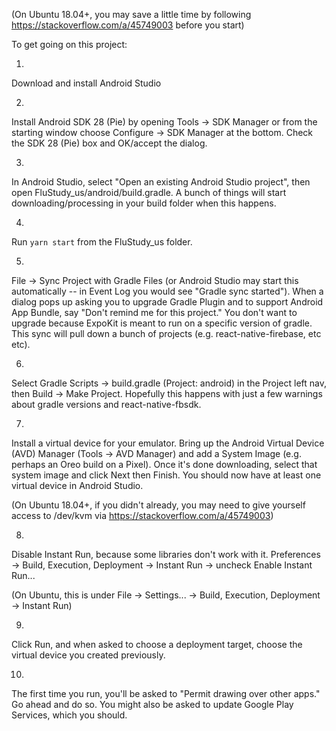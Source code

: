 (On Ubuntu 18.04+, you may save a little time by following https://stackoverflow.com/a/45749003 before you start)

To get going on this project:

1.
Download and install Android Studio

2.
Install Android SDK 28 (Pie) by opening Tools -> SDK Manager or from the starting window choose Configure -> SDK Manager at the bottom.
Check the SDK 28 (Pie) box and OK/accept the dialog.

3.
In Android Studio, select "Open an existing Android Studio project", then open FluStudy_us/android/build.gradle.
A bunch of things will start downloading/processing in your build folder when this happens.

4.
Run `yarn start` from the FluStudy_us folder.

5.
File -> Sync Project with Gradle Files (or Android Studio may start this automatically -- in Event Log you would see "Gradle sync started").
When a dialog pops up asking you to upgrade Gradle Plugin and to support Android App Bundle, say "Don't remind me for this project."
You don't want to upgrade because ExpoKit is meant to run on a specific version of gradle.
This sync will pull down a bunch of projects (e.g. react-native-firebase, etc etc).

6.
Select Gradle Scripts -> build.gradle (Project: android) in the Project left nav, then Build -> Make Project.
Hopefully this happens with just a few warnings about gradle versions and react-native-fbsdk.

7.
Install a virtual device for your emulator. Bring up the Android Virtual Device (AVD) Manager (Tools -> AVD Manager) and add a System Image (e.g. perhaps an Oreo build on a Pixel).
Once it's done downloading, select that system image and click Next then Finish.
You should now have at least one virtual device in Android Studio.

(On Ubuntu 18.04+, if you didn't already, you may need to give yourself access to /dev/kvm via https://stackoverflow.com/a/45749003)

8.
Disable Instant Run, because some libraries don't work with it.
Preferences -> Build, Execution, Deployment -> Instant Run -> uncheck Enable Instant Run...

(On Ubuntu, this is under File -> Settings... -> Build, Execution, Deployment -> Instant Run)

9.
Click Run, and when asked to choose a deployment target, choose the virtual device you created previously.

10.
The first time you run, you'll be asked to "Permit drawing over other apps." Go ahead and do so.
You might also be asked to update Google Play Services, which you should.
